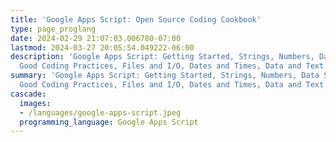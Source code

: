 ```yaml
---
title: 'Google Apps Script: Open Source Coding Cookbook'
type: page_proglang
date: 2024-02-29 21:07:03.006780-07:00
lastmod: 2024-03-27 20:05:54.049222-06:00
description: 'Google Apps Script: Getting Started, Strings, Numbers, Data Structures,
  Good Coding Practices, Files and I/O, Dates and Times, Data and Text Processing,…'
summary: 'Google Apps Script: Getting Started, Strings, Numbers, Data Structures,
  Good Coding Practices, Files and I/O, Dates and Times, Data and Text Processing,…'
cascade:
  images:
  - /languages/google-apps-script.jpeg
  programming_language: Google Apps Script
---
```

